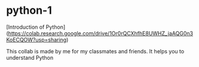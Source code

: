 ﻿# python-1

[Introduction of Python] (https://colab.research.google.com/drive/1Or0rQCXhfhE8UWHZ_jaAQG0n3KoECQOW?usp=sharing)

This collab is made by me for my classmates and friends. It helps you to understand Python 
